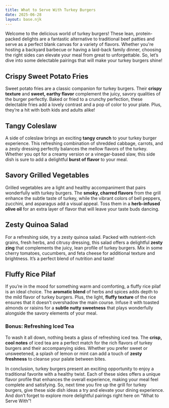 ```yaml
---
title: What to Serve With Turkey Burgers
date: 2025-06-28
layout: base.njk
---
```


Welcome to the delicious world of turkey burgers! These lean, protein-packed delights are a fantastic alternative to traditional beef patties and serve as a perfect blank canvas for a variety of flavors. Whether you're hosting a backyard barbecue or having a laid-back family dinner, choosing the right sides can elevate your meal from great to unforgettable. So, let’s dive into some delectable pairings that will make your turkey burgers shine!

## **Crispy Sweet Potato Fries**
Sweet potato fries are a classic companion for turkey burgers. Their **crispy texture** and **sweet, earthy flavor** complement the juicy, savory qualities of the burger perfectly. Baked or fried to a crunchy perfection, these delectable fries add a lovely contrast and a pop of color to your plate. Plus, they’re a hit with both kids and adults alike!

## **Tangy Coleslaw**
A side of coleslaw brings an exciting **tangy crunch** to your turkey burger experience. This refreshing combination of shredded cabbage, carrots, and a zesty dressing perfectly balances the mellow flavors of the turkey. Whether you opt for a creamy version or a vinegar-based slaw, this side dish is sure to add a delightful **burst of flavor** to your meal.

## **Savory Grilled Vegetables**
Grilled vegetables are a light and healthy accompaniment that pairs wonderfully with turkey burgers. The **smoky, charred flavors** from the grill enhance the subtle taste of turkey, while the vibrant colors of bell peppers, zucchini, and asparagus add a visual appeal. Toss them in a **herb-infused olive oil** for an extra layer of flavor that will leave your taste buds dancing.

## **Zesty Quinoa Salad**
For a refreshing side, try a zesty quinoa salad. Packed with nutrient-rich grains, fresh herbs, and citrusy dressing, this salad offers a delightful **zesty zing** that complements the juicy, lean profile of turkey burgers. Mix in some cherry tomatoes, cucumbers, and feta cheese for additional texture and brightness. It’s a perfect blend of nutrition and taste!

## **Fluffy Rice Pilaf**
If you’re in the mood for something warm and comforting, a fluffy rice pilaf is an ideal choice. The **aromatic blend** of herbs and spices adds depth to the mild flavor of turkey burgers. Plus, the light, **fluffy texture** of the rice ensures that it doesn’t overshadow the main course. Infuse it with toasted almonds or raisins for a **subtle nutty sweetness** that plays wonderfully alongside the savory elements of your meal.

### Bonus: Refreshing Iced Tea
To wash it all down, nothing beats a glass of refreshing iced tea. The **crisp, cool notes** of iced tea are a perfect match for the rich flavors of turkey burgers and their accompanying sides. Whether you prefer sweet or unsweetened, a splash of lemon or mint can add a touch of **zesty freshness** to cleanse your palate between bites.

In conclusion, turkey burgers present an exciting opportunity to enjoy a traditional favorite with a healthy twist. Each of these sides offers a unique flavor profile that enhances the overall experience, making your meal feel complete and satisfying. So, next time you fire up the grill for turkey burgers, give these side dish ideas a try and elevate your dining experience. And don’t forget to explore more delightful pairings right here on “What to Serve With”!
